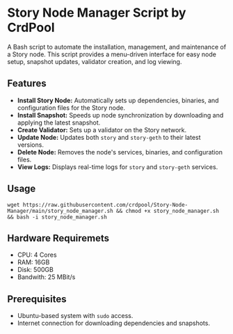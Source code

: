 # Story Node Manager Script by CrdPool

A Bash script to automate the installation, management, and maintenance of a Story node. This script provides a menu-driven interface for easy node setup, snapshot updates, validator creation, and log viewing.

## Features
- **Install Story Node:** Automatically sets up dependencies, binaries, and configuration files for the Story node.
- **Install Snapshot:** Speeds up node synchronization by downloading and applying the latest snapshot.
- **Create Validator:** Sets up a validator on the Story network.
- **Update Node:** Updates both `story` and `story-geth` to their latest versions.
- **Delete Node:** Removes the node's services, binaries, and configuration files.
- **View Logs:** Displays real-time logs for `story` and `story-geth` services.

## Usage

```
wget https://raw.githubusercontent.com/crdpool/Story-Node-Manager/main/story_node_manager.sh && chmod +x story_node_manager.sh && bash -i story_node_manager.sh
```

## Hardware Requiremets
- CPU: 4 Cores
- RAM: 16GB
- Disk: 500GB
- Bandwith: 25 MBit/s

## Prerequisites
- Ubuntu-based system with `sudo` access.
- Internet connection for downloading dependencies and snapshots.
